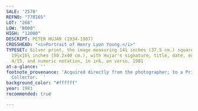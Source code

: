 ```yaml
---
SALE: '2570'
REFNO: "778165"
LOT: "268"
LOW: "8000"
HIGH: "12000"
DESCRIPT: PETER HUJAR (1934-1987)
CROSSHEAD: "<i>Portrait of Henry Lyon Young.</i>"
TYPESET: Silver print, the image measuring 14¾ inches (37.5 cm.) square, the sheet
  19¾x15¾ inches (50.2x40 cm.), with Hujar's signature, title, date, edition notation
  4/15, and numeric notation, in ink, on verso. 1981
at-a-glance: ''
footnote_provenance: 'Acquired directly from the photographer; to a Private New York
  Collector.  '
background_color: "#ffffff"
year: 1981
recommended: true

---
```

